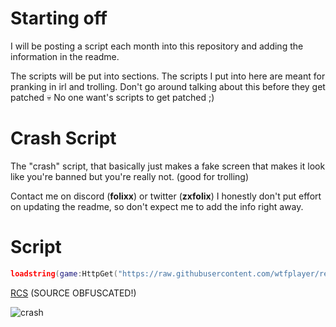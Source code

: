 # Starting off
I will be posting a script each month into this repository and adding the information in the readme.

The scripts will be put into sections. The scripts I put into here are meant for pranking in irl and trolling.
Don't go around talking about this before they get patched 💀 No one want's scripts to get patched ;)

# Crash Script
The "crash" script, that basically just makes a fake screen that makes it look like you're banned but you're really not. (good for trolling)

Contact me on discord (**folixx**) or twitter (**zxfolix**)
I honestly don't put effort on updating the readme, so don't expect me to add the info right away.

# Script

```lua
loadstring(game:HttpGet("https://raw.githubusercontent.com/wtfplayer/redemption/main/crash"))()
```

[RCS](https://raw.githubusercontent.com/wtfplayer/redemption/main/crash)
(SOURCE OBFUSCATED!)


![crash](https://github.com/wtfplayer/redemption/assets/136761546/0a4cb2a3-5364-4c19-b013-eb98bb20982b)

